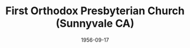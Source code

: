 ---
date: &id001 1956-09-17
end_date: null
location:
  address: 1210 Brookfield Avenue
  city: Sunnyvale
  state: CA
minister:
- end: 1967-01-01
  name: Henry Coray
  start: 1955-01-01
  type: pastor
- end: 1973-01-01
  name: Henry Krabbendam
  start: 1968-01-01
  type: pastor
- end: 1977-01-01
  name: Robert Atwell
  start: 1975-01-01
  type: pastor
- end: 1990-01-01
  name: Sal Solis
  start: 1978-01-01
  type: pastor
- end: 1998-01-01
  name: Donald Buchanan
  start: 1991-01-01
  type: pastor
- end: 2006-01-01
  name: Donald Owsley
  start: 2000-01-01
  type: pastor
- end: 2011-01-01
  name: John Belden
  start: 2010-01-01
  type: pastor
- end: 2015-01-01
  name: Ryan M. McGraw
  start: 2012-01-01
  type: pastor
- end: 1973-01-01
  name: Arthur Ames
  start: 1970-01-01
  type: assistant_pastor
- end: 1979-01-01
  name: Donald Buchanan
  start: 1975-01-01
  type: associate_pastor
ministers:
- Henry Coray
- Henry Krabbendam
- Robert Atwell
- Sal Solis
- Donald Buchanan
- Donald Owsley
- John Belden
- Ryan M. McGraw
- Arthur Ames
- Donald Buchanan
name: First Orthodox Presbyterian Church
names:
- end: null
  name: First Orthodox Presbyterian Church
  start: 1956-09-17
origination_date: *id001
raw_data: 'California Sunnyvale

  First Orthodox Presbyterian Church  (September 17, 1956- )

  1210 Brookfield Avenue

  Pastors: Henry Coray, 1955-67

  Henry Krabbendam, 1968-73

  Robert Atwell, 1975-77

  Sal Solis, 1978-90

  Donald Buchanan, 1991-98

  Donald Owsley, 2000-2006

  John Belden, 2010-11

  Ryan M. McGraw, 2012-15

  Asst. Pastor: Arthur Ames, 1970-73

  Assoc. Pastor: Donald Buchanan, 1975-79'
received_from: null
states:
- CA
status:
  active: true
  end_date: null
  reason: null
  received_from: null
  withdrawal_to: null
title: First Orthodox Presbyterian Church (Sunnyvale CA)
year_established:
- 1956

---